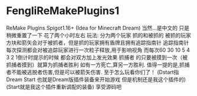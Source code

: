 # FengliReMakePlugins1
  ReMake Plugins Spigot1.16+ (Idea for Minecraft Dream)
  当然...是中文的
  只是稍微重置了一下 花了两个小时左右
  玩法: 分为两个玩家 抓的和被抓的
  被抓的玩家方块和箭矢会对于被抓者，但是抓的玩家拥有盾牌且拥有追踪指南针
  追踪指南针每次探测都会对被追踪玩家进行一次粒子释放,用于影响视角
  而每次60 30 10 5 4 3 2 1倒计时提示的时候 都会对双方加上发光效果
  抓捕者 的只要被摸到一次（被抓捕者摸到）就算为抓捕者胜利
  如有一方死亡,算另一方胜利. 值得一提的是,抓捕者不能被逃脱者伤害,但是可以被箭矢伤害.
  至于怎么玩看你们了！
  (Dstart指Dream Start 也就是Dream版插件装备来开始游戏 但是机制还是我这个插件的)
  (Start就是我这个插件重新调配的装备)
  享受源码吧
